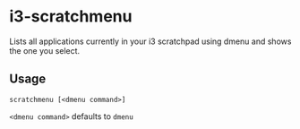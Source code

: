 # i3-scratchmenu
Lists all applications currently in your i3 scratchpad using dmenu and shows the one you select.

## Usage
```
scratchmenu [<dmenu command>]
```
`<dmenu command>` defaults to `dmenu`
